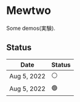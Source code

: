 # Mewtwo

Some demos(実験).

## Status

| Date | Status |
| --- | --- |
| Aug 5, 2022 | ⚪️ |
| Aug 5, 2022 | 🟢 |
